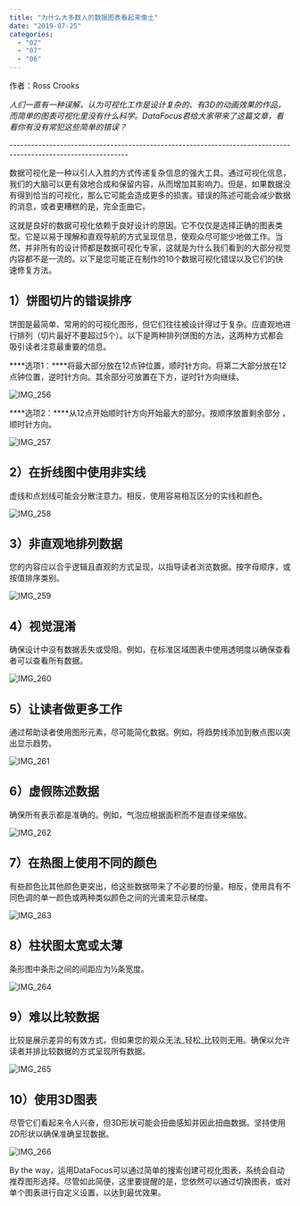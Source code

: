 ```yaml
---
title: "为什么大多数人的数据图表看起来像土"
date: "2019-07-25"
categories: 
  - "02"
  - "07"
  - "06"
---
```


作者：Ross Crooks

_人们一直有一种误解，认为可视化工作是设计复杂的、有3D的动画效果的作品，而简单的图表可视化里没有什么科学。DataFocus君给大家带来了这篇文章，看看你有没有常犯这些简单的错误？_

_\---------------------------------------------------------------------------------------------------------------_

数据可视化是一种以引人入胜的方式传递复杂信息的强大工具。通过可视化信息，我们的大脑可以更有效地合成和保留内容，从而增加其影响力。但是，如果数据没有得到恰当的可视化，那么它可能会造成更多的损害。错误的陈述可能会减少数据的消息，或者更糟糕的是，完全歪曲它。

这就是良好的数据可视化依赖于良好设计的原因。它不仅仅是选择正确的图表类型。它是以易于理解和直观导航的方式呈现信息，使观众尽可能少地做工作。当然，并非所有的设计师都是数据可视化专家，这就是为什么我们看到的大部分视觉内容都不是一流的。以下是您可能正在制作的10个数据可视化错误以及它们的快速修复方法。

## ****1）饼图切片的错误排序****

饼图是最简单、常用的的可视化图形，但它们往往被设计得过于复杂。应直观地进行排列（切片最好不要超过5个）。以下是两种排列饼图的方法，这两种方式都会吸引读者注意最重要的信息。

****选项1：****将最大部分放在12点钟位置，顺时针方向。将第二大部分放在12点钟位置，逆时针方向。其余部分可放置在下方，逆时针方向继续。

![IMG_256](images/img_256.png)

****选项2：****从12点开始顺时针方向开始最大的部分。按顺序放置剩余部分 ，顺时针方向。

![IMG_257](images/img_257.png)

## ****2）在折线图中使用非实线****

虚线和点划线可能会分散注意力。相反，使用容易相互区分的实线和颜色。

![IMG_258](images/img_258-1.png)

## ****3）非直观地排列数据****

您的内容应以合乎逻辑且直观的方式呈现，以指导读者浏览数据。按字母顺序，或按值排序类别。

![IMG_259](images/img_259-1.png)

## ****4）视觉混淆****

确保设计中没有数据丢失或受阻。例如，在标准区域图表中使用透明度以确保查看者可以查看所有数据。

![IMG_260](images/img_260.png)

## ****5）让读者做更多工作****

通过帮助读者使用图形元素，尽可能简化数据。例如，将趋势线添加到散点图以突出显示趋势。

![IMG_261](images/img_261-1.png)

## ****6）虚假陈述数据****

确保所有表示都是准确的。例如，气泡应根据面积而不是直径来缩放。

![IMG_262](images/img_262.png)

## ****7）在热图上使用不同的颜色****

有些颜色比其他颜色更突出，给这些数据带来了不必要的份量。相反，使用具有不同色调的单一颜色或两种类似颜色之间的光谱来显示梯度。

![IMG_263](images/img_263-1.png)

## ****8）柱状图太宽或太薄****

条形图中条形之间的间距应为½条宽度。

![IMG_264](images/img_264-1.png)

## ****9）难以比较数据****

比较是展示差异的有效方式，但如果您的观众无法_轻松_比较则无用。确保以允许读者并排比较数据的方式呈现所有数据。

![IMG_265](images/img_265-1.png)

## ****10）使用3D图表****

尽管它们看起来令人兴奋，但3D形状可能会扭曲感知并因此扭曲数据。坚持使用2D形状以确保准确呈现数据。

![IMG_266](images/img_266-1.png)

By the way，运用DataFocus可以通过简单的搜索创建可视化图表，系统会自动推荐图形选择。尽管如此简便，这里要提醒的是，您依然可以通过切换图表，或对单个图表进行自定义设置，以达到最优效果。
